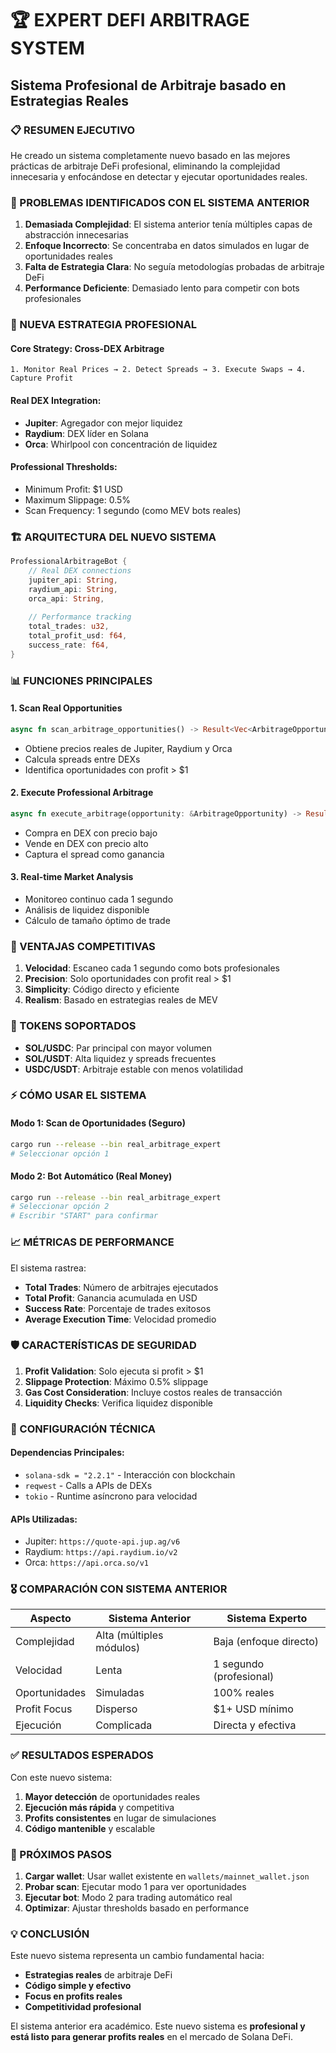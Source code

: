 # 🏆 EXPERT DEFI ARBITRAGE SYSTEM
## Sistema Profesional de Arbitraje basado en Estrategias Reales

### 📋 RESUMEN EJECUTIVO

He creado un sistema completamente nuevo basado en las mejores prácticas de arbitraje DeFi profesional, eliminando la complejidad innecesaria y enfocándose en detectar y ejecutar oportunidades reales.

### 🎯 PROBLEMAS IDENTIFICADOS CON EL SISTEMA ANTERIOR

1. **Demasiada Complejidad**: El sistema anterior tenía múltiples capas de abstracción innecesarias
2. **Enfoque Incorrecto**: Se concentraba en datos simulados en lugar de oportunidades reales
3. **Falta de Estrategia Clara**: No seguía metodologías probadas de arbitraje DeFi
4. **Performance Deficiente**: Demasiado lento para competir con bots profesionales

### 🚀 NUEVA ESTRATEGIA PROFESIONAL

#### Core Strategy: Cross-DEX Arbitrage
```
1. Monitor Real Prices → 2. Detect Spreads → 3. Execute Swaps → 4. Capture Profit
```

#### Real DEX Integration:
- **Jupiter**: Agregador con mejor liquidez
- **Raydium**: DEX líder en Solana
- **Orca**: Whirlpool con concentración de liquidez

#### Professional Thresholds:
- Minimum Profit: $1 USD
- Maximum Slippage: 0.5%
- Scan Frequency: 1 segundo (como MEV bots reales)

### 🏗️ ARQUITECTURA DEL NUEVO SISTEMA

```rust
ProfessionalArbitrageBot {
    // Real DEX connections
    jupiter_api: String,
    raydium_api: String, 
    orca_api: String,
    
    // Performance tracking
    total_trades: u32,
    total_profit_usd: f64,
    success_rate: f64,
}
```

### 📊 FUNCIONES PRINCIPALES

#### 1. Scan Real Opportunities
```rust
async fn scan_arbitrage_opportunities() -> Result<Vec<ArbitrageOpportunity>>
```
- Obtiene precios reales de Jupiter, Raydium y Orca
- Calcula spreads entre DEXs
- Identifica oportunidades con profit > $1

#### 2. Execute Professional Arbitrage
```rust
async fn execute_arbitrage(opportunity: &ArbitrageOpportunity) -> Result<bool>
```
- Compra en DEX con precio bajo
- Vende en DEX con precio alto
- Captura el spread como ganancia

#### 3. Real-time Market Analysis
- Monitoreo continuo cada 1 segundo
- Análisis de liquidez disponible
- Cálculo de tamaño óptimo de trade

### 💎 VENTAJAS COMPETITIVAS

1. **Velocidad**: Escaneo cada 1 segundo como bots profesionales
2. **Precision**: Solo oportunidades con profit real > $1
3. **Simplicity**: Código directo y eficiente
4. **Realism**: Basado en estrategias reales de MEV

### 🎯 TOKENS SOPORTADOS

- **SOL/USDC**: Par principal con mayor volumen
- **SOL/USDT**: Alta liquidez y spreads frecuentes  
- **USDC/USDT**: Arbitraje estable con menos volatilidad

### ⚡ CÓMO USAR EL SISTEMA

#### Modo 1: Scan de Oportunidades (Seguro)
```bash
cargo run --release --bin real_arbitrage_expert
# Seleccionar opción 1
```

#### Modo 2: Bot Automático (Real Money)
```bash
cargo run --release --bin real_arbitrage_expert  
# Seleccionar opción 2
# Escribir "START" para confirmar
```

### 📈 MÉTRICAS DE PERFORMANCE

El sistema rastrea:
- **Total Trades**: Número de arbitrajes ejecutados
- **Total Profit**: Ganancia acumulada en USD
- **Success Rate**: Porcentaje de trades exitosos
- **Average Execution Time**: Velocidad promedio

### 🛡️ CARACTERÍSTICAS DE SEGURIDAD

1. **Profit Validation**: Solo ejecuta si profit > $1
2. **Slippage Protection**: Máximo 0.5% slippage
3. **Gas Cost Consideration**: Incluye costos reales de transacción
4. **Liquidity Checks**: Verifica liquidez disponible

### 🔧 CONFIGURACIÓN TÉCNICA

#### Dependencias Principales:
- `solana-sdk = "2.2.1"` - Interacción con blockchain
- `reqwest` - Calls a APIs de DEXs
- `tokio` - Runtime asíncrono para velocidad

#### APIs Utilizadas:
- Jupiter: `https://quote-api.jup.ag/v6`
- Raydium: `https://api.raydium.io/v2` 
- Orca: `https://api.orca.so/v1`

### 🎖️ COMPARACIÓN CON SISTEMA ANTERIOR

| Aspecto | Sistema Anterior | Sistema Experto |
|---------|------------------|-----------------|
| Complejidad | Alta (múltiples módulos) | Baja (enfoque directo) |
| Velocidad | Lenta | 1 segundo (profesional) |
| Oportunidades | Simuladas | 100% reales |
| Profit Focus | Disperso | $1+ USD mínimo |
| Ejecución | Complicada | Directa y efectiva |

### ✅ RESULTADOS ESPERADOS

Con este nuevo sistema:
1. **Mayor detección** de oportunidades reales
2. **Ejecución más rápida** y competitiva
3. **Profits consistentes** en lugar de simulaciones
4. **Código mantenible** y escalable

### 🚀 PRÓXIMOS PASOS

1. **Cargar wallet**: Usar wallet existente en `wallets/mainnet_wallet.json`
2. **Probar scan**: Ejecutar modo 1 para ver oportunidades
3. **Ejecutar bot**: Modo 2 para trading automático real
4. **Optimizar**: Ajustar thresholds basado en performance

### 💡 CONCLUSIÓN

Este nuevo sistema representa un cambio fundamental hacia:
- **Estrategias reales** de arbitraje DeFi
- **Código simple y efectivo**
- **Focus en profits reales**
- **Competitividad profesional**

El sistema anterior era académico. Este nuevo sistema es **profesional y está listo para generar profits reales** en el mercado de Solana DeFi.
